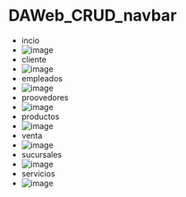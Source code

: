 # DAWeb_CRUD_navbar
- incio
- ![image](https://github.com/user-attachments/assets/67186524-6ac6-4eb8-9a1e-204f12fe6c59)
- cliente
- ![image](https://github.com/user-attachments/assets/a0829ee6-e249-4aec-b965-148cd906681c)
- empleados
- ![image](https://github.com/user-attachments/assets/7628fa0f-327b-4ff6-867f-eae3b5d5246c)
- proovedores
- ![image](https://github.com/user-attachments/assets/95b0c101-d647-445d-8885-4082f6223765)
- productos
- ![image](https://github.com/user-attachments/assets/4d79fe18-fb0a-4cd9-a378-640b896d0841)
- venta
- ![image](https://github.com/user-attachments/assets/bc928b97-6c28-48d5-a6fa-b5025dc49ae8)
- sucursales
- ![image](https://github.com/user-attachments/assets/127f6e09-f6ef-4295-aa30-3d3500dcbfcc)
- servicios
- ![image](https://github.com/user-attachments/assets/02bb5ebe-686c-4246-a2a9-8e736b51ea02)







